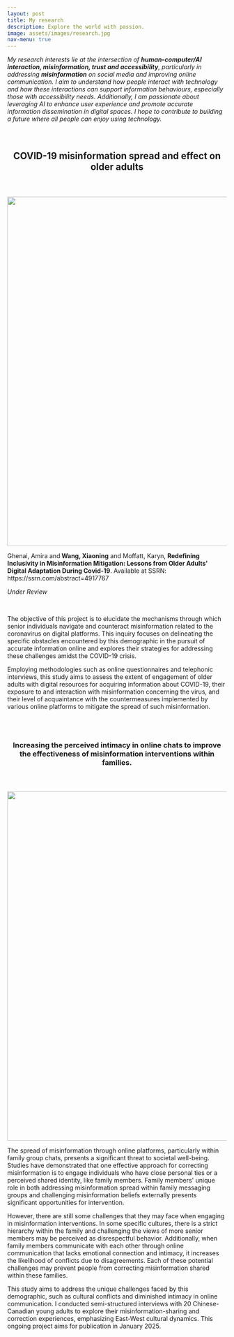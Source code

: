 ```yaml
---
layout: post
title: My research
description: Explore the world with passion.
image: assets/images/research.jpg
nav-menu: true
---
```

<i>My research interests lie at the intersection of <strong>human-computer/AI interaction, misinformation, trust and accessibility</strong>, particularly in addressing <strong>misinformation</strong> on social media and improving online communication. I aim to understand how people interact with technology and how these interactions can support information behaviours, especially those with accessibility needs. Additionally, I am passionate about leveraging AI to enhance user experience and promote accurate information dissemination in digital spaces.</i>
<i>I hope to contribute to building a future where all people can enjoy using technology.</i>
<br>
<br>
<br>
<section id="one">
	<div class="inner">
		<header class="major">
			<h1>COVID-19 misinformation spread and effect on older adults </h1>
		</header>
<span class="image fit"><img src="{% link assets/images/older.jpg %}" alt="" style="width: 800px;" /></span>
		
<div class="box">
<p>Ghenai, Amira and<b> Wang, Xiaoning</b> and Moffatt, Karyn, <b>Redefining Inclusivity in Misinformation Mitigation: Lessons from Older Adults’ Digital Adaptation During Covid-19</b>. Available at SSRN: https://ssrn.com/abstract=4917767</p>
<p><i>Under Review</i></p>
	</div>
<br>
<p>The objective of this project is to elucidate the mechanisms through which senior individuals navigate and counteract misinformation related to the coronavirus on digital platforms. This inquiry focuses on delineating the specific obstacles encountered by this demographic in the pursuit of accurate information online and explores their strategies for addressing these challenges amidst the COVID-19 crisis.</p>
<p>Employing methodologies such as online questionnaires and telephonic interviews, this study aims to assess the extent of engagement of older adults with digital resources for acquiring information about COVID-19, their exposure to and interaction with misinformation concerning the virus, and their level of acquaintance with the countermeasures implemented by various online platforms to mitigate the spread of such misinformation.</p>



<br>
    <br>
<section id="one">
	<div class="inner">
		<header class="major">
			<h1>Increasing the perceived intimacy in online chats to improve the effectiveness of misinformation interventions within families.</h1>
		</header>
<span class="image fit"><img src="{% link assets/images/family.jpg %}" alt="" style="width: 800px;" /></span>
<p>The spread of misinformation through online platforms, particularly within family group chats, presents a significant threat to societal well-being. Studies have demonstrated that one effective approach for correcting misinformation is to engage individuals who have close personal ties or a perceived shared identity, like family members. Family members' unique role in both addressing misinformation spread within family messaging groups and challenging misinformation beliefs externally presents significant opportunities for intervention. </p>
<p>However, there are still some challenges that they may face when engaging in misinformation interventions. In some specific cultures, there is a strict hierarchy within the family and challenging the views of more senior members may be perceived as disrespectful behavior. Additionally, when family members communicate with each other through online communication that lacks emotional connection and intimacy, it increases the likelihood of conflicts due to disagreements. Each of these potential challenges may prevent people from correcting misinformation shared within these families. </p>
<p>This study aims to address the unique challenges faced by this demographic, such as cultural conflicts and diminished intimacy in online communication. I conducted semi-structured interviews with 20 Chinese-Canadian young adults to explore their misinformation-sharing and correction experiences, emphasizing East-West cultural dynamics. This ongoing project aims for publication in January 2025.</p>
